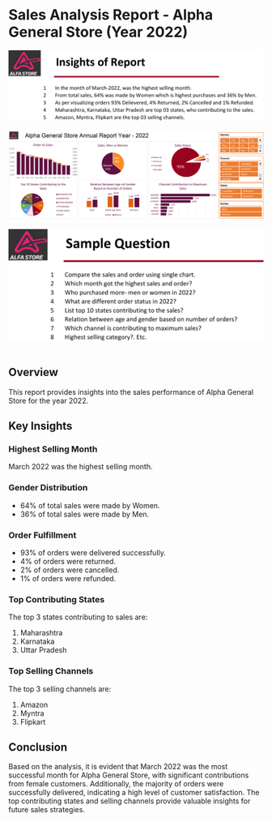 # Sales Analysis Report - Alpha General Store (Year 2022)

![Insights](images/Insights.jpg) <br><br>
![Report](images/Report.jpg) <br><br>
![Sample Questions](images/Sample%20Questions.jpg) <br><br>

## Overview

This report provides insights into the sales performance of Alpha General Store for the year 2022.

## Key Insights

### Highest Selling Month

March 2022 was the highest selling month.

### Gender Distribution

- 64% of total sales were made by Women.
- 36% of total sales were made by Men.

### Order Fulfillment

- 93% of orders were delivered successfully.
- 4% of orders were returned.
- 2% of orders were cancelled.
- 1% of orders were refunded.

### Top Contributing States

The top 3 states contributing to sales are:
1. Maharashtra
2. Karnataka
3. Uttar Pradesh

### Top Selling Channels

The top 3 selling channels are:
1. Amazon
2. Myntra
3. Flipkart

## Conclusion

Based on the analysis, it is evident that March 2022 was the most successful month for Alpha General Store, with significant contributions from female customers. Additionally, the majority of orders were successfully delivered, indicating a high level of customer satisfaction. The top contributing states and selling channels provide valuable insights for future sales strategies.

